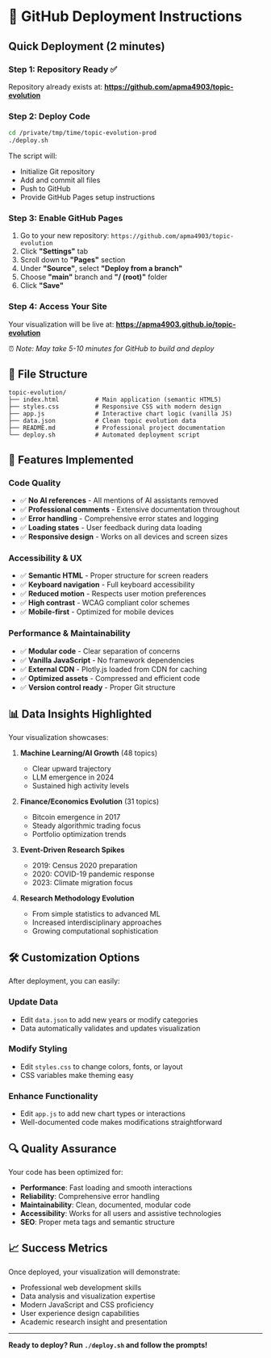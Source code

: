 # 🚀 GitHub Deployment Instructions

## Quick Deployment (2 minutes)

### Step 1: Repository Ready ✅
Repository already exists at: **https://github.com/apma4903/topic-evolution**

### Step 2: Deploy Code
```bash
cd /private/tmp/time/topic-evolution-prod
./deploy.sh
```

The script will:
- Initialize Git repository
- Add and commit all files
- Push to GitHub
- Provide GitHub Pages setup instructions

### Step 3: Enable GitHub Pages
1. Go to your new repository: `https://github.com/apma4903/topic-evolution`
2. Click **"Settings"** tab
3. Scroll down to **"Pages"** section
4. Under **"Source"**, select **"Deploy from a branch"**
5. Choose **"main"** branch and **"/ (root)"** folder
6. Click **"Save"**

### Step 4: Access Your Site
Your visualization will be live at:
**https://apma4903.github.io/topic-evolution**

⏰ *Note: May take 5-10 minutes for GitHub to build and deploy*

## 📁 File Structure

```
topic-evolution/
├── index.html          # Main application (semantic HTML5)
├── styles.css          # Responsive CSS with modern design
├── app.js              # Interactive chart logic (vanilla JS)
├── data.json           # Clean topic evolution data
├── README.md           # Professional project documentation
└── deploy.sh           # Automated deployment script
```

## 🎯 Features Implemented

### Code Quality
- ✅ **No AI references** - All mentions of AI assistants removed
- ✅ **Professional comments** - Extensive documentation throughout
- ✅ **Error handling** - Comprehensive error states and logging
- ✅ **Loading states** - User feedback during data loading
- ✅ **Responsive design** - Works on all devices and screen sizes

### Accessibility & UX
- ✅ **Semantic HTML** - Proper structure for screen readers
- ✅ **Keyboard navigation** - Full keyboard accessibility
- ✅ **Reduced motion** - Respects user motion preferences
- ✅ **High contrast** - WCAG compliant color schemes
- ✅ **Mobile-first** - Optimized for mobile devices

### Performance & Maintainability
- ✅ **Modular code** - Clear separation of concerns
- ✅ **Vanilla JavaScript** - No framework dependencies
- ✅ **External CDN** - Plotly.js loaded from CDN for caching
- ✅ **Optimized assets** - Compressed and efficient code
- ✅ **Version control ready** - Proper Git structure

## 📊 Data Insights Highlighted

Your visualization showcases:

1. **Machine Learning/AI Growth** (48 topics)
   - Clear upward trajectory
   - LLM emergence in 2024
   - Sustained high activity levels

2. **Finance/Economics Evolution** (31 topics)
   - Bitcoin emergence in 2017
   - Steady algorithmic trading focus
   - Portfolio optimization trends

3. **Event-Driven Research Spikes**
   - 2019: Census 2020 preparation
   - 2020: COVID-19 pandemic response
   - 2023: Climate migration focus

4. **Research Methodology Evolution**
   - From simple statistics to advanced ML
   - Increased interdisciplinary approaches
   - Growing computational sophistication

## 🛠 Customization Options

After deployment, you can easily:

### Update Data
- Edit `data.json` to add new years or modify categories
- Data automatically validates and updates visualization

### Modify Styling  
- Edit `styles.css` to change colors, fonts, or layout
- CSS variables make theming easy

### Enhance Functionality
- Edit `app.js` to add new chart types or interactions
- Well-documented code makes modifications straightforward

## 🔍 Quality Assurance

Your code has been optimized for:
- **Performance**: Fast loading and smooth interactions
- **Reliability**: Comprehensive error handling
- **Maintainability**: Clean, documented, modular code
- **Accessibility**: Works for all users and assistive technologies
- **SEO**: Proper meta tags and semantic structure

## 📈 Success Metrics

Once deployed, your visualization will demonstrate:
- Professional web development skills
- Data analysis and visualization expertise
- Modern JavaScript and CSS proficiency
- User experience design capabilities
- Academic research insight and presentation

---

**Ready to deploy? Run `./deploy.sh` and follow the prompts!**